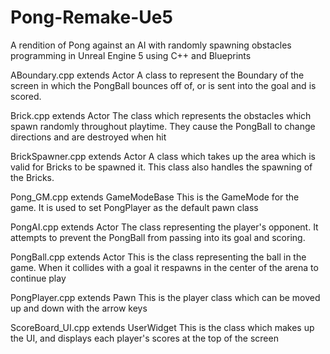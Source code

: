 # Pong-Remake-Ue5
 A rendition of Pong against an AI with randomly spawning obstacles programming in Unreal Engine 5 using C++ and Blueprints

ABoundary.cpp extends Actor
 A class to represent the Boundary of the screen in which the PongBall bounces off of, or is sent into the goal and is scored.

Brick.cpp extends Actor
 The class which represents the obstacles which spawn randomly throughout playtime. They cause the PongBall to change directions and are destroyed when hit

BrickSpawner.cpp extends Actor
 A class which takes up the area which is valid for Bricks to be spawned it. This class also handles the spawning of the Bricks.

Pong_GM.cpp extends GameModeBase
 This is the GameMode for the game. It is used to set PongPlayer as the default pawn class

PongAI.cpp extends Actor
 The class representing the player's opponent. It attempts to prevent the PongBall from passing into its goal and scoring.

PongBall.cpp extends Actor
 This is the class representing the ball in the game. When it collides with a goal it respawns in the center of the arena to continue play

PongPlayer.cpp extends Pawn
 This is the player class which can be moved up and down with the arrow keys

ScoreBoard_UI.cpp extends UserWidget
 This is the class which makes up the UI, and displays each player's scores at the top of the screen
